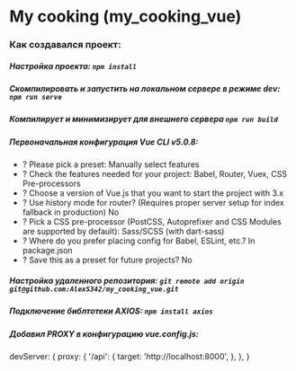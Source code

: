 # My cooking (my_cooking_vue)

### Как создавался проект:

##### Настройка проекта: `npm install`

##### Скомпилировать и запустить на локальном сервере в режиме dev: `npm run serve`

##### Компилирует и минимизирует для внешнего сервера `npm run build`

##### Первоначальная конфигурация Vue CLI v5.0.8:
* ? Please pick a preset: Manually select features
* ? Check the features needed for your project: Babel, Router, Vuex, CSS Pre-processors
* ? Choose a version of Vue.js that you want to start the project with 3.x
* ? Use history mode for router? (Requires proper server setup for index fallback in production) No
* ? Pick a CSS pre-processor (PostCSS, Autoprefixer and CSS Modules are supported by default): Sass/SCSS (with dart-sass)
* ? Where do you prefer placing config for Babel, ESLint, etc.? In package.json
* ? Save this as a preset for future projects? No

##### Настройка удаленного репозитория: `git remote add origin git@github.com:AlexS342/my_cooking_vue.git`

##### Подключение библтотеки AXIOS: `npm install axios`

##### Добавил PROXY в конфигурацию vue.config.js:
devServer: { proxy: { '/api': { target: 'http://localhost:8000', }, }, }


